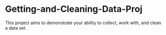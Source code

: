 # Getting-and-Cleaning-Data-Proj
This project aims to demonstrate your ability to collect, work with, and clean a data set.
